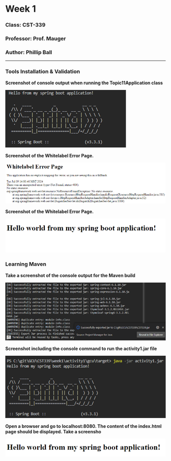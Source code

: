 # Week 1

### Class: CST-339
### Professor: Prof. Mauger
### Author: Phillip Ball

---

### Tools Installation & Validation 

**Screenshot of console output when running the Topic11Application class**

![](docs/1.png)

**Screenshot of the Whitelabel Error Page.**

![](docs/2.png)

**Screenshot of the Whitelabel Error Page.**

![](docs/3.png)

### Learning Maven

**Take a screenshot of the console output for the Maven build**

![](docs/4.png)

**Screenshot including the console command to run the activity1.jar file**

![](docs/5.png)

**Open a browser and go to localhost:8080. The content of the index.html page should be displayed. Take a screensho**

![](docs/6.png)
